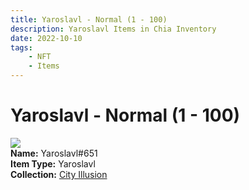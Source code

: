 ```yaml
---
title: Yaroslavl - Normal (1 - 100)
description: Yaroslavl Items in Chia Inventory
date: 2022-10-10
tags:
    - NFT
    - Items
---
```


# Yaroslavl - Normal (1 - 100)
<div class="item_thumbnail">
<img loading="lazy" src="https://dfiqewhkdzf2637ug3hikpssq2bo6ibpfefbijday5kav3tc4y.arweave.net/GVECWO-oeS69v9DbOhT5ShoLvIC8pChQkYMdUCu5i5g"><br/>
<div><strong>Name:</strong> Yaroslavl#651</div>
<div><strong>Item Type:</strong> Yaroslavl</div>
<div><strong>Collection:</strong> <a href="https://www.spacescan.io/xch/nft/collection/col1lend2dcn558km4wcwta4xnkfv3xpcmlp9kyt0m909emvfxechlyqdl5ndg">City Illusion</a></div>
</div>

